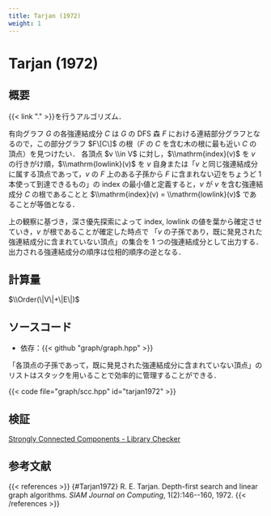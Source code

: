 ```yaml
---
title: Tarjan (1972)
weight: 1
---
```


# Tarjan (1972)
## 概要
{{< link "." >}}を行うアルゴリズム．

有向グラフ $G$ の各強連結成分 $C$ は $G$ の DFS 森 $F$ における連結部分グラフとなるので，この部分グラフ $F\[C\]$ の根（$F$ の $C$ を含む木の根に最も近い $C$ の頂点）を見つけたい．
各頂点 $v \\in V$ に対し，$\\mathrm{index}(v)$ を $v$ の行きがけ順，$\\mathrm{lowlink}(v)$ を $v$ 自身または「$v$ と同じ強連結成分に属する頂点であって，$v$ の $F$ 上のある子孫から $F$ に含まれない辺をちょうど 1 本使って到達できるもの」の index の最小値と定義すると，$v$ が $v$ を含む強連結成分 $C$ の根であることと $\\mathrm{index}(v) = \\mathrm{lowlink}(v)$ であることが等価となる．

上の観察に基づき，深さ優先探索によって index, lowlink の値を葉から確定させていき，$v$ が根であることが確定した時点で 「$v$ の子孫であり，既に発見された強連結成分に含まれていない頂点」の集合を 1 つの強連結成分として出力する．
出力される強連結成分の順序は位相的順序の逆となる．

## 計算量
$\\Order(\|V\|+\|E\|)$

## ソースコード
* 依存：{{< github "graph/graph.hpp" >}}

「各頂点の子孫であって，既に発見された強連結成分に含まれていない頂点」のリストはスタックを用いることで効率的に管理することができる．

{{< code file="graph/scc.hpp" id="tarjan1972" >}}

## 検証
[Strongly Connected Components - Library Checker](https://judge.yosupo.jp/problem/scc)

## 参考文献
{{< references >}}
{#Tarjan1972} R. E. Tarjan. Depth-first search and linear graph algorithms. *SIAM Journal on Computing*, 1(2):146--160, 1972.
{{< /references >}}
